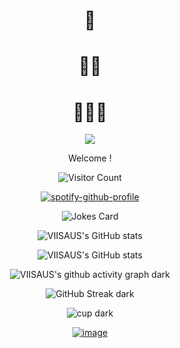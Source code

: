 
<div align="center"> 
<h1>🥰</h1>
<h1>🥵🥵</h1>
<h1>🥵🥵🥵</h1>

</div>

<div align="center">
<img src="https://readme-typing-svg.demolab.com?font=Google+Code&pause=1000&color=F7C255&width=435&lines=Courage+and+Imagine+makes+creativity">
  <p>Welcome !</p>


![Visitor Count](https://profile-counter.glitch.me/JOviisaus/count.svg)



[![spotify-github-profile](https://spotify-github-profile.vercel.app/api/view?uid=31ubgh53cifsw6ww2slstcdquahi&cover_image=true&theme=novatorem&show_offline=false&background_color=121212&interchange=false&bar_color=53b14f&bar_color_cover=false)](https://github.com/kittinan/spotify-github-profile)


<img src="https://readme-jokes.vercel.app/api?hideBorder&bgColor=%23121212" alt="Jokes Card" />


![VIISAUS's GitHub stats](https://github-readme-stats.vercel.app/api?username=JOviisaus&count_private=true&show_icons=true&theme=onedark)

<!-- ![VIISAUS's GitHub stats](https://github-readme-stats.vercel.app/api?username=JOviisaus&count_private=true&show_icons=true&theme=swift#gh-light-mode-only) -->


![VIISAUS's GitHub stats](https://github-readme-stats.vercel.app/api/top-langs/?username=JOviisaus&hide_progress=false&layout=donut-vertical&theme=onedark)
<!-- ![VIISAUS's GitHub stats](https://github-readme-stats.vercel.app/api/top-langs/?username=JOviisaus&hide_progress=false&layout=donut-vertical&theme=swift#gh-light-mode-only) -->

![VIISAUS's github activity graph dark](https://github-readme-activity-graph.vercel.app/graph?username=JOviisaus&theme=github)

<!-- ![VIISAUS's github activity graph light](https://github-readme-activity-graph.vercel.app/graph?username=JOviisaus&theme=default#gh-light-mode-only) -->

![GitHub Streak dark](https://streak-stats.demolab.com/?user=JOviisaus&theme=onedark)

<!-- ![GitHub Streak light](https://streak-stats.demolab.com/?user=JOviisaus&theme=swift#gh-light-mode-only) -->

![cup dark](https://github-profile-trophy.vercel.app/?username=JOviisaus&theme=onedark)

<!-- ![cup light](https://github-profile-trophy.vercel.app/?username=JOviisaus&theme=swift#gh-light-mode-only) -->

[![image](https://api.bento.me/v1/og/viisaus)](https://bento.me/viisaus)



</div>





